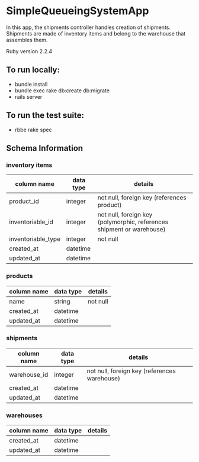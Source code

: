 # SimpleQueueingSystemApp

In this app, the shipments controller handles creation of shipments. Shipments
are made of inventory items and belong to the warehouse that assembles them.

Ruby version
2.2.4

## To run locally:

* bundle install
* bundle exec rake db:create db:migrate
* rails server

## To run the test suite:

* rbbe rake spec

## Schema Information

### inventory items
column name | data type | details
------------|-----------|-----------------------
product_id  | integer   | not null, foreign key (references product)
inventoriable_id | integer | not null, foreign key (polymorphic, references shipment or warehouse)
inventoriable_type | integer | not null
created_at  | datetime
updated_at  | datetime

### products
column name | data type | details
------------|-----------|-----------------------
name       | string    | not null
created_at  | datetime
updated_at  | datetime

### shipments
column name | data type | details
------------|-----------|-----------------------
warehouse_id | integer   | not null, foreign key (references warehouse)
created_at  | datetime
updated_at  | datetime

### warehouses
column name | data type | details
------------|-----------|-----------------------
created_at  | datetime
updated_at  | datetime
